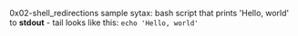 0x02-shell_redirections
sample sytax: bash script that prints 'Hello, world' to **stdout** - tail looks like this: ```echo 'Hello, world'```
